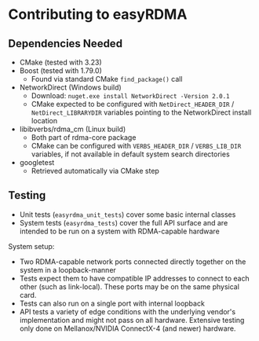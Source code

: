 # Contributing to easyRDMA

## Dependencies Needed

- CMake (tested with 3.23)
- Boost (tested with 1.79.0)
    - Found via standard CMake `find_package()` call
- NetworkDirect (Windows build)
    - Download: `nuget.exe install NetworkDirect -Version 2.0.1`
    - CMake expected to be configured with `NetDirect_HEADER_DIR` / `NetDirect_LIBRARYDIR` variables pointing to the NetworkDirect install location
- libibverbs/rdma_cm (Linux build)
    - Both part of rdma-core package
    - CMake can be configured with `VERBS_HEADER_DIR` / `VERBS_LIB_DIR` variables, if not available in default system search directories
- googletest
    - Retrieved automatically via CMake step

## Testing

- Unit tests (`easyrdma_unit_tests`) cover some basic internal classes
- System tests (`easyrdma_tests`) cover the full API surface and are intended to be run on a system with RDMA-capable hardware

System setup:

- Two RDMA-capable network ports connected directly together on the system in a loopback-manner
- Tests expect them to have compatible IP addresses to connect to each other (such as link-local). These ports may be on the same physical card.
- Tests can also run on a single port with internal loopback
- API tests a variety of edge conditions with the underlying vendor's implementation and might not pass on all hardware. Extensive testing only done on Mellanox/NVIDIA ConnectX-4 (and newer) hardware.
